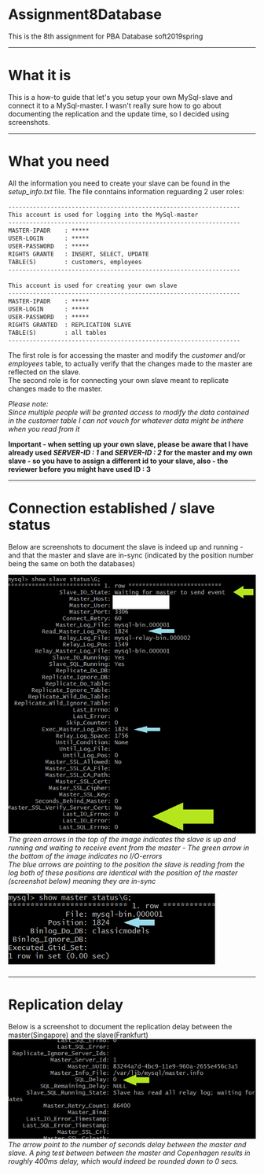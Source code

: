 # Assignment8Database
This is the 8th assignment for PBA Database soft2019spring

-------------------------------------------------------------------------------------------------

# What it is
This is a how-to guide that let's you setup your own MySql-slave and connect it to a MySql-master. I wasn't really sure how to go about documenting the replication and the update time, so I decided using screenshots.

---------------------------------------------------------------------------------------------------
# What you need
All the information you need to create your slave can be found in the *setup_info.txt* file.
The file conntains information reguarding 2 user roles:<br>
````
------------------------------------------------------------------
This account is used for logging into the MySql-master
------------------------------------------------------------------
MASTER-IPADR    : *****
USER-LOGIN      : *****
USER-PASSWORD   : *****
RIGHTS GRANTE   : INSERT, SELECT, UPDATE
TABLE(S)        : customers, employees
------------------------------------------------------------------

This account is used for creating your own slave
------------------------------------------------------------------
MASTER-IPADR    : *****
USER-LOGIN      : *****
USER-PASSWORD   : *****
RIGHTS GRANTED  : REPLICATION SLAVE
TABLE(S)        : all tables
------------------------------------------------------------------
````
The first role is for accessing the master and modify the *customer* and/or *employees* table, to actually verify that the changes made to the master are reflected on the slave.<br>
The second role is for connecting your own slave meant to replicate changes made to the master.

*Please note:<br>Since multiple people will be granted access to modify the data contained in the customer table I can not vouch for whatever data might be inthere when you read from it*

<b>Important - when setting up your own slave, please be aware that I have already used *SERVER-ID : 1* and *SERVER-ID : 2* for the master and my own slave - so you have to assign a different id to your slave, also - the reviewer before you might have used ID : 3 </b>

------------------------------------------------------------------------
# Connection established / slave status
Below are screenshots to document the slave is indeed up and running - and that the master and slave are in-sync (indicated by the position number being the same on both the databases) 

![connection](https://github.com/cph-js284/Assignment8Database/blob/master/images/slave_status.png)
<br>
*The green arrows in the top of the image indicates the slave is up and running and waiting to receive event from the master - The green arrow in the bottom of the image indicates no I/O-errors*<br>
*The blue arrows are pointing to the position the slave is reading from the log both of these positions are identical with the position of the master (screenshot below) meaning they are in-sync*<br>
<br>
![masterstatus](https://github.com/cph-js284/Assignment8Database/blob/master/images/master_status.png)

------------------------------------------------------------------------
# Replication delay
Below is a screenshot to document the replication delay between the master(Singapore) and the slave(Frankfurt)
![replication_delay](https://github.com/cph-js284/Assignment8Database/blob/master/images/replicationdelay.png)
<br>
*The arrow point to the number of seconds delay between the master and slave. A ping test between between the master and Copenhagen results in roughly 400ms delay, which would indeed be rounded down to 0 secs.*
